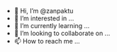 - 👋 Hi, I’m @zanpaktu
- 👀 I’m interested in ...
- 🌱 I’m currently learning ...
- 💞️ I’m looking to collaborate on ...
- 📫 How to reach me ...

<!---
zanpaktu/zanpaktu is a ✨ special ✨ repository because its `README.md` (this file) appears on your GitHub profile.
You can click the Preview link to take a look at your changes.
--->
